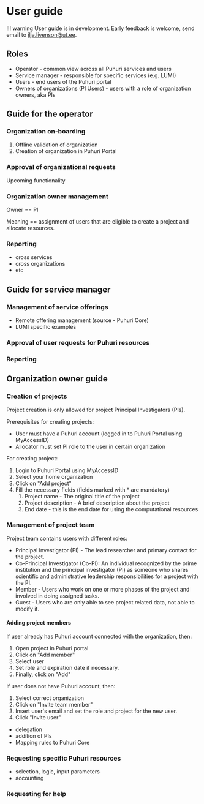 # User guide

!!! warning
    User guide is in development. Early feedback is welcome, send email to ilja.livenson@ut.ee.
    
    
## Roles

- Operator - common view across all Puhuri services and users
- Service manager - responsible for specific services (e.g. LUMI)
- Users - end users of the Puhuri portal
- Owners of organizations (PI Users) - users with a role of organization owners, aka PIs

## Guide for the operator

### Organization on-boarding

1. Offline validation of organization
2. Creation of organization in Puhuri Portal

### Approval of organizational requests

Upcoming functionality

### Organization owner management

Owner == PI

Meaning == assignment of users that are eligible to create a project and allocate resources.

### Reporting

- cross services
- cross organizations
- etc

## Guide for service manager

### Management of service offerings

- Remote offering management (source - Puhuri Core)
- LUMI specific examples

### Approval of user requests for Puhuri resources

### Reporting

## Organization owner guide

### Creation of projects

Project creation is only allowed for project Principal Investigators (PIs).

Prerequisites for creating projects:
* User must have a Puhuri account (logged in to Puhuri Portal using MyAccessID)
* Allocator must set PI role to the user in certain organization


For creating project:
1. Login to Puhuri Portal using MyAccessID
2. Select your home organization
3. Click on "Add project"
4. Fill the necessary fields (fields marked with * are mandatory)
    1. Project name - The original title of the project
    2. Project description - A brief description about the project
    3. End date - this is the end date for using the computational resources

    
### Management of project team

Project team contains users with different roles:
* Principal Investigator (PI) - The lead researcher and primary contact for the project.
* Co-Principal Investigator (Co-PI): An individual recognized by the prime institution and the principal investigator (PI) as someone who shares scientific and administrative leadership responsibilities for a project with the PI.
* Member - Users who work on one or more phases of the project and involved in doing assigned tasks.
* Guest - Users who are only able to see project related data, not able to modify it.


#### Adding project members
If user already has Puhuri account connected with the organization, then:
1. Open project in Puhuri portal
2. Click on "Add member"
3. Select user
4. Set role and expiration date if necessary.
5. Finally, click on "Add"

If user does not have Puhuri account, then:
1. Select correct organization
2. Click on "Invite team member"
3. Insert user's email and set the role and project for the new user.
4. Click "Invite user"


- delegation
- addition of PIs
- Mapping rules to Puhuri Core

### Requesting specific Puhuri resources

- selection, logic, input parameters
- accounting

### Requesting for help


